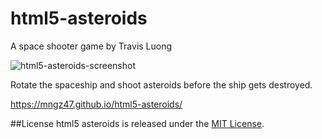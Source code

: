 html5-asteroids
===============
A space shooter game by Travis Luong

![html5-asteroids-screenshot](https://github.com/mngz47/html5-asteroids/assets/15697629/f047255c-d23b-490a-84eb-878e914d41e6)

Rotate the spaceship and shoot asteroids before the ship gets destroyed.

https://mngz47.github.io/html5-asteroids/

##License
html5 asteroids is released under the [MIT License](http://opensource.org/licenses/MIT).
